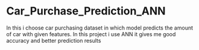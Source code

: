 # Car_Purchase_Prediction_ANN
In this i choose car purchasing dataset in which model predicts the amount of car with given features. In this project i use ANN it gives me good accuracy and better prediction results
